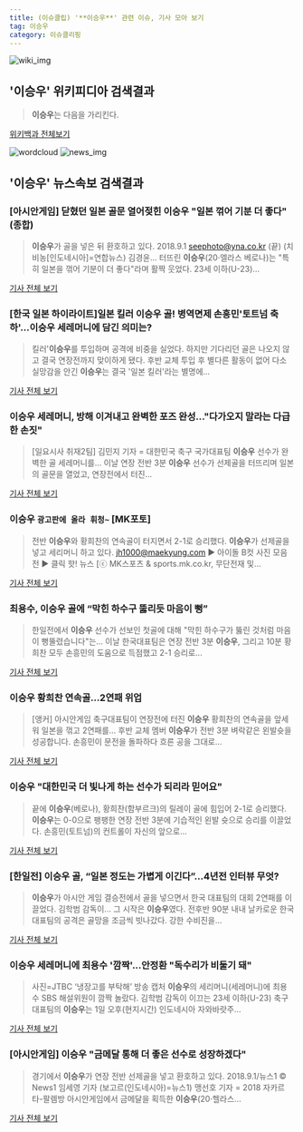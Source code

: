 ```yaml
---
title: (이슈클립) '**이승우**' 관련 이슈, 기사 모아 보기
tag: 이승우
category: 이슈클리핑
---
```

![wiki_img](https://user-images.githubusercontent.com/42597476/44503234-41136a80-a6d0-11e8-9071-6fc6418eafe4.png)
## **'**이승우**'** 위키피디아 검색결과
>**이승우**는 다음을 가리킨다.

<a href="https://ko.wikipedia.org/wiki/이승우" target="_blank">위키백과 전체보기</a>

![wordcloud](https://s3.ap-northeast-2.amazonaws.com/lyrics101-wordcloud/2018-09-02-1535831709.png)
![news_img](https://user-images.githubusercontent.com/42597476/44507050-1206f400-a6e4-11e8-8d98-7ffbfebb353f.png)
## **'**이승우**'** 뉴스속보 검색결과
### [아시안게임] 닫혔던 일본 골문 열어젖힌 **이승우** "일본 꺾어 기분 더 좋다"(종합)

>**이승우**가 골을 넣은 뒤 환호하고 있다. 2018.9.1 seephoto@yna.co.kr (끝) (치비농[인도네시아]=연합뉴스) 김경윤... 터뜨린 **이승우**(20·엘라스 베로나)는 "특히 일본을 꺾어 기분이 더 좋다"라며 활짝 웃었다. 23세 이하(U-23)...

<a href="http://app.yonhapnews.co.kr/YNA/Basic/SNS/r.aspx?c=AKR20180901063451007&did=1195m" target="_blank">기사 전체 보기</a>

### [한국 일본 하이라이트]일본 킬러 **이승우** 골! 병역면제 손흥민'토트넘 축하'…**이승우** 세레머니에 담긴 의미는?

>킬러'**이승우**를 투입하며 공격에 비중을 실었다. 하지만 기다리던 골은 나오지 않고 결국 연장전까지 맞이하게 됐다. 후반 교체 투입 후 별다른 활동이 없어 다소 실망감을 안긴 **이승우**는 결국 '일본 킬러'라는 별명에...

<a href="http://leaders.asiae.co.kr/news/articleView.html?idxno=73647" target="_blank">기사 전체 보기</a>

### **이승우** 세레머니, 방해 이겨내고 완벽한 포즈 완성…"다가오지 말라는 다급한 손짓"

>[일요시사 취재2팀]  김민지 기자 = 대한민국 축구 국가대표팀 **이승우** 선수가 완벽한 골 세레머니를... 이날 연장 전반 3분 **이승우** 선수가 선제골을 터뜨리며 일본의 골문을 열었고, 연장전에서 터진...

<a href="http://www.ilyosisa.co.kr/news/articleView.html?idxno=151435" target="_blank">기사 전체 보기</a>

### **이승우** `광고판에 올라 휘청~` [MK포토]

>전반 **이승우**와 황희찬의 연속골이 터지면서 2-1로 승리했다. **이승우**가 선제골을 넣고 세리머니 하고 있다. jh1000@maekyung.com ▶ 아이돌 B컷 사진 모음전 ▶ 클릭 핫! 뉴스 [ⓒ MK스포츠 & sports.mk.co.kr, 무단전재 및...

<a href="http://sports.mk.co.kr/view.php?year=2018&no=551609" target="_blank">기사 전체 보기</a>

### 최용수, **이승우** 골에 “막힌 하수구 뚫리듯 마음이 뻥”

>한일전에서 **이승우** 선수가 선보인 첫골에 대해 "막힌 하수구가 뚫린 것처럼 마음이 뻥뚤렸습니다"는... 이날 한국대표팀은 연장 전반 3분 **이승우**, 그리고 10분 황희찬 모두 손흥민의 도움으로 득점했고 2-1 승리로...

<a href="http://www.newsen.com/news_view.php?uid=201809020357390632" target="_blank">기사 전체 보기</a>

### **이승우** 황희찬 연속골...2연패 위업

>[앵커] 아시안게임 축구대표팀이 연장전에 터진 **이승우** 황희찬의 연속골을 앞세워 일본을 꺾고 2연패를... 후반 교체 멤버 **이승우**가 전반 3분 벼락같은 왼발슛을 성공합니다. 손흥민이 문전을 돌파하다 흐른 공을 그대로...

<a href="http://www.ytn.co.kr/_ln/0107_201809020356592826" target="_blank">기사 전체 보기</a>

### **이승우** "대한민국 더 빛나게 하는 선수가 되리라 믿어요"

>끝에 **이승우**(베로나), 황희찬(함부르크)의 릴레이 골에 힘입어 2-1로 승리했다. **이승우**는 0-0으로 팽팽한 연장 전반 3분에 기습적인 왼발 슛으로 승리를 이끌었다. 손흥민(토트넘)의 컨트롤이 자신의 앞으로...

<a href="http://www.newsis.com/view/?id=NISX20180902_0000406716&cID=10503&pID=10500" target="_blank">기사 전체 보기</a>

### [한일전] **이승우** 골, “일본 정도는 가볍게 이긴다”…4년전 인터뷰 무엇?

>**이승우**가 아시안 게임 결승전에서 골을 넣으면서 한국 대표팀의 대회 2연패를 이끌었다. 김학범 감독이... 그 시작은 **이승우**였다. 전후반 90분 내내 날카로운 한국 대표팀의 공격은 골망을 조금씩 빗나갔다. 강한 수비진을...

<a href="http://www.kookje.co.kr/news2011/asp/newsbody.asp?code=0600&key=20180902.99099000166" target="_blank">기사 전체 보기</a>

### **이승우** 세레머니에 최용수 '깜짝'...안정환 "독수리가 비둘기 돼"

>사진=JTBC ‘냉장고를 부탁해’ 방송 캡처 **이승우**의 세리머니(세레머니)에 최용수 SBS 해설위원이 깜짝 놀랐다. 김학범 감독이 이끄는 23세 이하(U-23) 축구대표팀의 **이승우**는 1일 오후(현지시간) 인도네시아 자와바랏주...

<a href="http://starin.edaily.co.kr/news/newspath.asp?newsid=01190646619336184" target="_blank">기사 전체 보기</a>

### [아시안게임] **이승우** "금메달 통해 더 좋은 선수로 성장하겠다"

>경기에서 **이승우**가 연장 전반 선제골을 넣고 환호하고 있다. 2018.9.1/뉴스1 © News1 임세영 기자 (보고르(인도네시아)=뉴스1) 맹선호 기자 = 2018 자카르타-팔렘방 아시안게임에서 금메달을 획득한 **이승우**(20‧헬라스...

<a href="http://news1.kr/articles/?3414892" target="_blank">기사 전체 보기</a>


